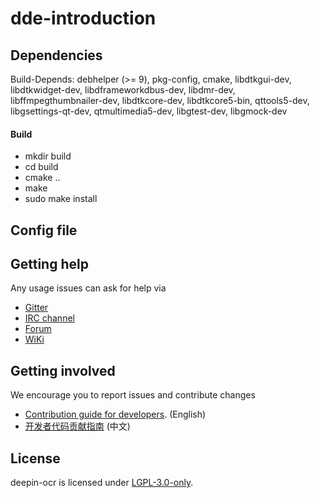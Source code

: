 # dde-introduction


## Dependencies

Build-Depends: debhelper (>= 9),
 pkg-config,
 cmake,
 libdtkgui-dev,
 libdtkwidget-dev,
 libdframeworkdbus-dev,
 libdmr-dev,
 libffmpegthumbnailer-dev,
 libdtkcore-dev,
 libdtkcore5-bin,
 qttools5-dev,
 libgsettings-qt-dev,
 qtmultimedia5-dev,
 libgtest-dev, 
 libgmock-dev

#### Build
- mkdir build
- cd build
- cmake ..
- make
- sudo make install

## Config file



## Getting help

Any usage issues can ask for help via

* [Gitter](https://gitter.im/orgs/linuxdeepin/rooms)
* [IRC channel](https://webchat.freenode.net/?channels=deepin)
* [Forum](https://bbs.deepin.org)
* [WiKi](http://wiki.deepin.org/)

## Getting involved

We encourage you to report issues and contribute changes

* [Contribution guide for developers](https://github.com/linuxdeepin/developer-center/wiki/Contribution-Guidelines-for-Developers-en). (English)
* [开发者代码贡献指南](https://github.com/linuxdeepin/developer-center/wiki/Contribution-Guidelines-for-Developers) (中文)

## License

deepin-ocr is licensed under [LGPL-3.0-only](LICENSE).
